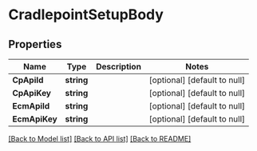 # CradlepointSetupBody

## Properties
Name | Type | Description | Notes
------------ | ------------- | ------------- | -------------
**CpApiId** | **string** |  | [optional] [default to null]
**CpApiKey** | **string** |  | [optional] [default to null]
**EcmApiId** | **string** |  | [optional] [default to null]
**EcmApiKey** | **string** |  | [optional] [default to null]

[[Back to Model list]](../README.md#documentation-for-models) [[Back to API list]](../README.md#documentation-for-api-endpoints) [[Back to README]](../README.md)

